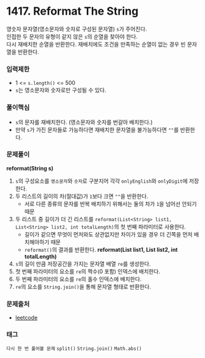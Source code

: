 # 1417. Reformat The String
영숫자 문자열(영소문자와 숫자로 구성된 문자열) `s`가 주어진다.  
인접한 두 문자의 유형이 같지 않은 `s`의 순열을 찾아야 한다.  
다시 재배치한 순열을 반환한다. 재배치에도 조건을 만족하는 순열이 없는 경우 빈 문자열을 반환한다.
### 입력제한
- 1 <= `s.length()` <= 500
- `s`는 영소문자와 숫자로만 구성될 수 있다.
### 풀이핵심
- `s`의 문자를 재배치한다. (영소문자와 숫자를 번갈아 배치한다.)
- 만약 `s`가 가진 문자들로 가능하다면 재배치한 문자열을 불가능하다면 `""`를 반환한다.
### 문제풀이
__reformat(String s)__
1. `s`의 구성요소를 `영소문자`와 `숫자`로 구분지어 각각 `onlyEnglish`와 `onlyDigit`에 저장한다.
2. 두 리스트의 길이의 차(절대값)가 `1`보다 크면 `""`을 반환한다.
    - 서로 다른 종류의 문자를 반복 배치하기 위해서는 둘의 차가 `1`을 넘어선 안되기 때문
3. 두 리스트 중 길이가 더 긴 리스트를 `reformat(List<String> list1, List<String> list2, int totalLength)`의 첫 번째 파라미터로 사용한다.
    - 길이가 같으면 무엇이 먼저와도 상관없지만 차이가 있을 경우 더 긴쪽을 먼저 배치해야하기 때문
    - `reformat()`의 결과를 반환한다.
__reformat(List<String> list1, List<String> list2, int totalLength)__
1. `s`의 길이 만큼 저장공간을 가지는 문자열 배열 `re`를 생성한다.
2. 첫 번째 파라미터의 요소를 `re`의 짝수(0 포함) 인덱스에 배치한다.
3. 두 번째 파라미터의 요소를 `re`의 홀수 인덱스에 배치한다.
4. `re`의 요소를 `String.join()`을 통해 문자열 형태로 반환한다.
### 문제출처
- [leetcode](https://leetcode.com/problems/reformat-the-string/)
### 태그
`다시 한 번 풀어볼 문제` `split()` `String.join()` `Math.abs()` 